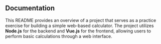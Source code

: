 ## Documentation

This README provides an overview of a project that serves as a practice exercise for building a simple web-based calculator. The project utilizes **Node.js** for the backend and **Vue.js** for the frontend, allowing users to perform basic calculations through a web interface.
